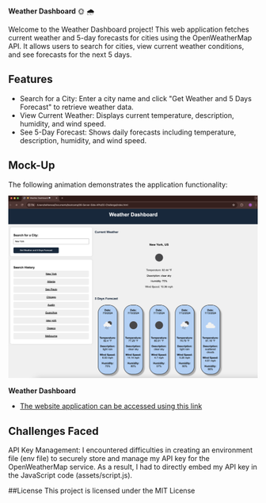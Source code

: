 **Weather Dashboard** 🌞 🌧️

Welcome to the Weather Dashboard project! This web application fetches current weather and 5-day forecasts for cities using the OpenWeatherMap API. It allows users to search for cities, view current weather conditions, and see forecasts for the next 5 days.

## Features
* Search for a City: Enter a city name and click "Get Weather and 5 Days Forecast" to retrieve weather data.
* View Current Weather: Displays current temperature, description, humidity, and wind speed.
* See 5-Day Forecast: Shows daily forecasts including temperature, description, humidity, and wind speed.

## Mock-Up

The following animation demonstrates the application functionality:

 ![A user adds a blog through a form, then the post appears on the following page.](./Assets/weather-dashboard.png)


**Weather Dashboard**
* [The website application can be accessed using this link](https://titarosa.github.io/weatherdash_module6/) 

## Challenges Faced
API Key Management: I encountered difficulties in creating an environment file (env file) to securely store and manage my API key for the OpenWeatherMap service. As a result, I had to directly embed my API key in the JavaScript code (assets/script.js).

##License
This project is licensed under the MIT License 
